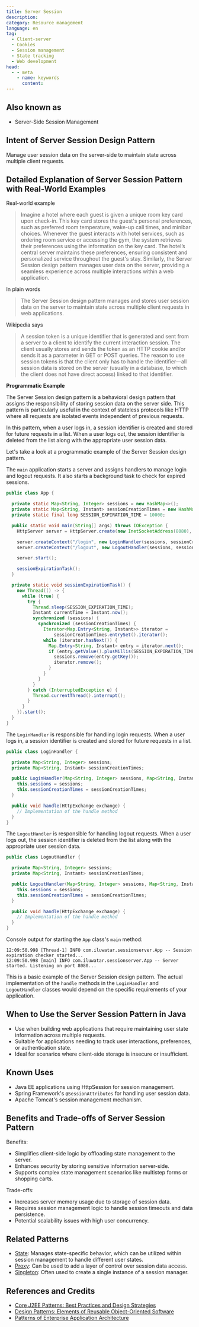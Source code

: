 ```yaml
---
title: Server Session
description:
category: Resource management
language: en
tag:
  - Client-server
  - Cookies
  - Session management 
  - State tracking
  - Web development
head:
  - - meta
    - name: keywords
      content:
---
```


## Also known as

* Server-Side Session Management

## Intent of Server Session Design Pattern

Manage user session data on the server-side to maintain state across multiple client requests.

## Detailed Explanation of Server Session Pattern with Real-World Examples

Real-world example

> Imagine a hotel where each guest is given a unique room key card upon check-in. This key card stores the guest's personal preferences, such as preferred room temperature, wake-up call times, and minibar choices. Whenever the guest interacts with hotel services, such as ordering room service or accessing the gym, the system retrieves their preferences using the information on the key card. The hotel’s central server maintains these preferences, ensuring consistent and personalized service throughout the guest's stay. Similarly, the Server Session design pattern manages user data on the server, providing a seamless experience across multiple interactions within a web application. 

In plain words

> The Server Session design pattern manages and stores user session data on the server to maintain state across multiple client requests in web applications.

Wikipedia says

> A session token is a unique identifier that is generated and sent from a server to a client to identify the current interaction session. The client usually stores and sends the token as an HTTP cookie and/or sends it as a parameter in GET or POST queries. The reason to use session tokens is that the client only has to handle the identifier—all session data is stored on the server (usually in a database, to which the client does not have direct access) linked to that identifier.

**Programmatic Example**

The Server Session design pattern is a behavioral design pattern that assigns the responsibility of storing session data on the server side. This pattern is particularly useful in the context of stateless protocols like HTTP where all requests are isolated events independent of previous requests.

In this pattern, when a user logs in, a session identifier is created and stored for future requests in a list. When a user logs out, the session identifier is deleted from the list along with the appropriate user session data.

Let's take a look at a programmatic example of the Server Session design pattern.

The `main` application starts a server and assigns handlers to manage login and logout requests. It also starts a background task to check for expired sessions.

```java
public class App {

  private static Map<String, Integer> sessions = new HashMap<>();
  private static Map<String, Instant> sessionCreationTimes = new HashMap<>();
  private static final long SESSION_EXPIRATION_TIME = 10000;

  public static void main(String[] args) throws IOException {
    HttpServer server = HttpServer.create(new InetSocketAddress(8080), 0);

    server.createContext("/login", new LoginHandler(sessions, sessionCreationTimes));
    server.createContext("/logout", new LogoutHandler(sessions, sessionCreationTimes));

    server.start();

    sessionExpirationTask();
  }

  private static void sessionExpirationTask() {
    new Thread(() -> {
      while (true) {
        try {
          Thread.sleep(SESSION_EXPIRATION_TIME);
          Instant currentTime = Instant.now();
          synchronized (sessions) {
            synchronized (sessionCreationTimes) {
              Iterator<Map.Entry<String, Instant>> iterator =
                  sessionCreationTimes.entrySet().iterator();
              while (iterator.hasNext()) {
                Map.Entry<String, Instant> entry = iterator.next();
                if (entry.getValue().plusMillis(SESSION_EXPIRATION_TIME).isBefore(currentTime)) {
                  sessions.remove(entry.getKey());
                  iterator.remove();
                }
              }
            }
          }
        } catch (InterruptedException e) {
          Thread.currentThread().interrupt();
        }
      }
    }).start();
  }
}
```

The `LoginHandler` is responsible for handling login requests. When a user logs in, a session identifier is created and stored for future requests in a list.

```java
public class LoginHandler {

  private Map<String, Integer> sessions;
  private Map<String, Instant> sessionCreationTimes;

  public LoginHandler(Map<String, Integer> sessions, Map<String, Instant> sessionCreationTimes) {
    this.sessions = sessions;
    this.sessionCreationTimes = sessionCreationTimes;
  }

  public void handle(HttpExchange exchange) {
    // Implementation of the handle method
  }
}
```

The `LogoutHandler` is responsible for handling logout requests. When a user logs out, the session identifier is deleted from the list along with the appropriate user session data.

```java
public class LogoutHandler {

  private Map<String, Integer> sessions;
  private Map<String, Instant> sessionCreationTimes;

  public LogoutHandler(Map<String, Integer> sessions, Map<String, Instant> sessionCreationTimes) {
    this.sessions = sessions;
    this.sessionCreationTimes = sessionCreationTimes;
  }

  public void handle(HttpExchange exchange) {
    // Implementation of the handle method
  }
}
```

Console output for starting the `App` class's `main` method:

```
12:09:50.998 [Thread-1] INFO com.iluwatar.sessionserver.App -- Session expiration checker started...
12:09:50.998 [main] INFO com.iluwatar.sessionserver.App -- Server started. Listening on port 8080...
```

This is a basic example of the Server Session design pattern. The actual implementation of the `handle` methods in the `LoginHandler` and `LogoutHandler` classes would depend on the specific requirements of your application.

## When to Use the Server Session Pattern in Java

* Use when building web applications that require maintaining user state information across multiple requests.
* Suitable for applications needing to track user interactions, preferences, or authentication state.
* Ideal for scenarios where client-side storage is insecure or insufficient.

## Known Uses

* Java EE applications using HttpSession for session management.
* Spring Framework's `@SessionAttributes` for handling user session data.
* Apache Tomcat's session management mechanism.

## Benefits and Trade-offs of Server Session Pattern

Benefits:

* Simplifies client-side logic by offloading state management to the server.
* Enhances security by storing sensitive information server-side.
* Supports complex state management scenarios like multistep forms or shopping carts.

Trade-offs:

* Increases server memory usage due to storage of session data.
* Requires session management logic to handle session timeouts and data persistence.
* Potential scalability issues with high user concurrency.

## Related Patterns

* [State](https://java-design-patterns.com/patterns/state/): Manages state-specific behavior, which can be utilized within session management to handle different user states.
* [Proxy](https://java-design-patterns.com/patterns/proxy/): Can be used to add a layer of control over session data access.
* [Singleton](https://java-design-patterns.com/patterns/singleton/): Often used to create a single instance of a session manager.

## References and Credits

* [Core J2EE Patterns: Best Practices and Design Strategies](https://amzn.to/4cAbDap)
* [Design Patterns: Elements of Reusable Object-Oriented Software](https://amzn.to/3w0pvKI)
* [Patterns of Enterprise Application Architecture](https://amzn.to/3WfKBPR)
